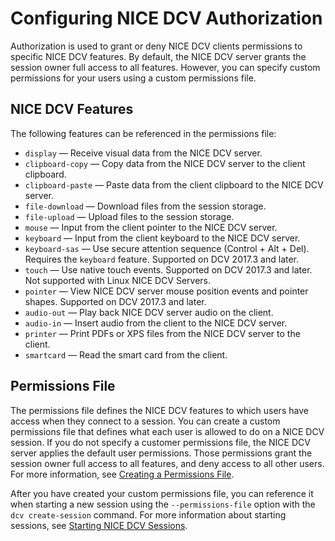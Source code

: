 # Configuring NICE DCV Authorization<a name="security-authorization"></a>

Authorization is used to grant or deny NICE DCV clients permissions to specific NICE DCV features\. By default, the NICE DCV server grants the session owner full access to all features\. However, you can specify custom permissions for your users using a custom permissions file\.

## NICE DCV Features<a name="security-authorization-features"></a>

The following features can be referenced in the permissions file:
+ `display` — Receive visual data from the NICE DCV server\.
+ `clipboard-copy` — Copy data from the NICE DCV server to the client clipboard\.
+ `clipboard-paste` — Paste data from the client clipboard to the NICE DCV server\.
+ `file-download` — Download files from the session storage\.
+ `file-upload` — Upload files to the session storage\.
+ `mouse` — Input from the client pointer to the NICE DCV server\.
+ `keyboard` — Input from the client keyboard to the NICE DCV server\.
+ `keyboard-sas` — Use secure attention sequence \(Control \+ Alt \+ Del\)\. Requires the `keyboard` feature\. Supported on DCV 2017\.3 and later\.
+ `touch` — Use native touch events\. Supported on DCV 2017\.3 and later\. Not supported with Linux NICE DCV Servers\.
+ `pointer` — View NICE DCV server mouse position events and pointer shapes\. Supported on DCV 2017\.3 and later\.
+ `audio-out` — Play back NICE DCV server audio on the client\.
+ `audio-in` — Insert audio from the client to the NICE DCV server\.
+ `printer` — Print PDFs or XPS files from the NICE DCV server to the client\.
+ `smartcard` — Read the smart card from the client\.

## Permissions File<a name="security-authorization-file"></a>

The permissions file defines the NICE DCV features to which users have access when they connect to a session\. You can create a custom permissions file that defines what each user is allowed to do on a NICE DCV session\. If you do not specify a customer permissions file, the NICE DCV server applies the default user permissions\. Those permissions grant the session owner full access to all features, and deny access to all other users\. For more information, see [Creating a Permissions File](security-authorization-file-create.md)\.

After you have created your custom permissions file, you can reference it when starting a new session using the `--permissions-file` option with the `dcv create-session` command\. For more information about starting sessions, see [Starting NICE DCV Sessions](managing-sessions-start.md)\.